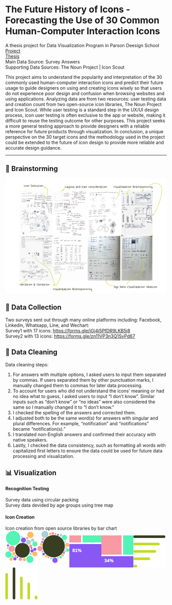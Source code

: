 # The Future History of Icons - Forecasting the Use of 30 Common Human-Computer Interaction Icons
A thesis project for Data Visualization Program in Parson Deesign School <br>
[Project](https://zorawan.github.io/TheFutureHistoryOfIcon/) <br>
[Thesis](https://docs.google.com/document/d/1EknL8zLd__2AZSUz4rYSHgyJjq3gbQ5b0okhyFnqp50/edit?usp=sharing) <br>
Main Data Source: Survey Answers <br>
Supporting Data Sources: The Noun Project | Icon Scout <br>

This project aims to understand the popularity and interpretation of the 30 commonly used human-computer interaction icons and predict their future usage to guide designers on using and creating icons wisely so that users do not experience poor design and confusion when browsing websites and using applications. Analyzing data are from two resources: user testing data and creation count from two open-source icon libraries, The Noun Project and Icon Scout. While user testing is a standard step in the UX/UI design process, icon user testing is often exclusive to the app or website, making it difficult to reuse the testing outcome for other purposes. This project seeks a more general testing approach to provide designers with a reliable reference for future products through visualization. In conclusion, a unique perspective on the 30 target icons and the methodology used in the project could be extended to the future of icon design to provide more reliable and accurate design guidance.

-------------------------------------------------------------

## :brain: Brainstorming
![All the ideation sketchs](Brainstorming.png)
## :page_facing_up: Data Collection
Two surveys sent out through many online platforms including: Facebook, Linkedin, Whatsapp, Line, and Wechart:<br>
Survey1 with 17 icons: https://forms.gle/iGj4i5PfDR9LKB5j8 <br>
Survey2 with 13 icons: https://forms.gle/zn11VP3n3Q1SvPd67 <br>

## :broom: Data Cleaning
Data cleaning steps:<br>
1. For answers with multiple options, I asked users to input them separated by commas. If users separated them by other punctuation marks, I manually changed them to commas for later data processing.
2. To account for users who did not understand the icons’ meaning or had no idea what to guess, I asked users to input “I don’t know”. Similar inputs such as “don’t know” or “no ideas” were also considered the same so I  manually changed it to “I don’t know.”
3. I checked the spelling of the answers and corrected them.
4. I adjusted both to be the same word(s) for answers with singular and plural differences. For example, “notification” and “notifications” became “notification(s).”
5. I translated non-English answers and confirmed their accuracy with native speakers.
6. Lastly, I checked the data consistency, such as formatting all words with capitalized first letters to ensure the data could be used for future data processing and visualization.

## :bar_chart: Visualization

#### Recognition Testing
Survey data using circular packing <br>
Survey data devided by age groups using tree map <br>
#### Icon Creation
Icon creation from open source libraries by bar chart <br>
 <img src="wires/circlePack_wire1.svg" alt="visualization1 wireframe-circlePack1" width="100" height="100" align="left"/>
 <img src="wires/circlePack_wire2.svg" alt="visualization1 wireframe-circlePack2" width="100" height="100" align="left"/>

 <img src="wires/treemap_wire1.svg" alt="visualization2 wireframe-treemap1" width="100" height="100" align="left"/>
 <img src="wires/treemap_wire2.svg" alt="visualization2 wireframe-treemap2" width="100" height="100" align="left"/>

 <img src="wires/barchart_wire1.svg" alt="visualization3 wireframe-barChart1" width="100" height="100" align="left"/>
 <img src="wires/barchart_wire2.svg" alt="visualization3 wireframe-barChart2" width="100" height="100" align="left"/>
<!--
## :star2: Outcome
![Final Outcome for icon-folder](final_card_folder.svg)
-->
